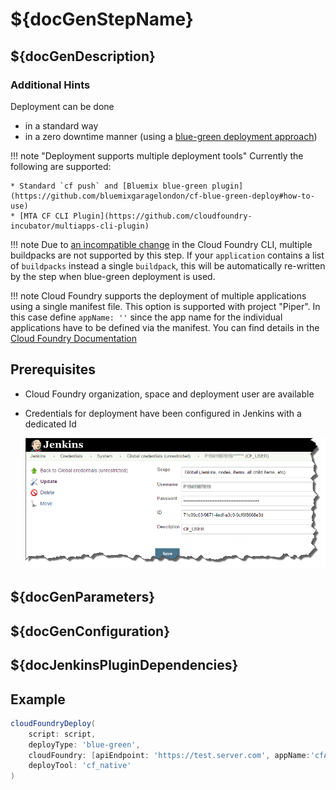 # ${docGenStepName}

## ${docGenDescription}

### Additional Hints

Deployment can be done

* in a standard way
* in a zero downtime manner (using a [blue-green deployment approach](https://martinfowler.com/bliki/BlueGreenDeployment.html))

!!! note "Deployment supports multiple deployment tools"
    Currently the following are supported:

    * Standard `cf push` and [Bluemix blue-green plugin](https://github.com/bluemixgaragelondon/cf-blue-green-deploy#how-to-use)
    * [MTA CF CLI Plugin](https://github.com/cloudfoundry-incubator/multiapps-cli-plugin)

!!! note
    Due to [an incompatible change](https://github.com/cloudfoundry/cli/issues/1445) in the Cloud Foundry CLI, multiple buildpacks are not supported by this step.
    If your `application` contains a list of `buildpacks` instead a single `buildpack`, this will be automatically re-written by the step when blue-green deployment is used.

!!! note
    Cloud Foundry supports the deployment of multiple applications using a single manifest file.
    This option is supported with project "Piper".
    In this case define `appName: ''` since the app name for the individual applications have to be defined via the manifest.
    You can find details in the [Cloud Foundry Documentation](https://docs.cloudfoundry.org/devguide/deploy-apps/manifest.html#multi-apps)

## Prerequisites

* Cloud Foundry organization, space and deployment user are available
* Credentials for deployment have been configured in Jenkins with a dedicated Id

    ![Jenkins credentials configuration](../images/cf_credentials.png)

## ${docGenParameters}

## ${docGenConfiguration}

## ${docJenkinsPluginDependencies}

## Example

```groovy
cloudFoundryDeploy(
    script: script,
    deployType: 'blue-green',
    cloudFoundry: [apiEndpoint: 'https://test.server.com', appName:'cfAppName', credentialsId: 'cfCredentialsId', manifest: 'cfManifest', org: 'cfOrg', space: 'cfSpace'],
    deployTool: 'cf_native'
)
```
